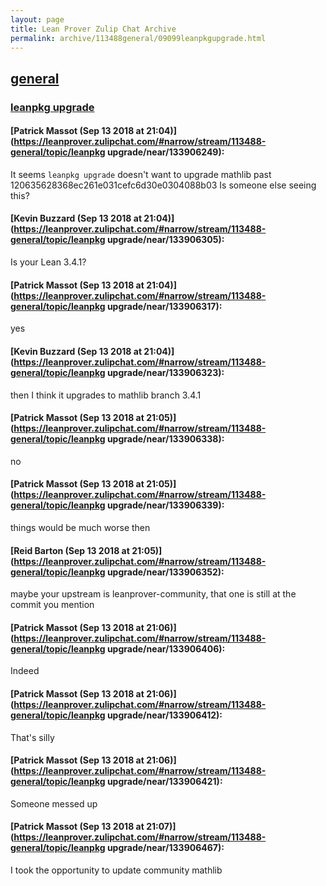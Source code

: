 ```yaml
---
layout: page
title: Lean Prover Zulip Chat Archive 
permalink: archive/113488general/09099leanpkgupgrade.html
---
```


## [general](index.html)
### [leanpkg upgrade](09099leanpkgupgrade.html)

#### [Patrick Massot (Sep 13 2018 at 21:04)](https://leanprover.zulipchat.com/#narrow/stream/113488-general/topic/leanpkg upgrade/near/133906249):
It seems `leanpkg upgrade` doesn't want to upgrade mathlib past 120635628368ec261e031cefc6d30e0304088b03 Is someone else seeing this?

#### [Kevin Buzzard (Sep 13 2018 at 21:04)](https://leanprover.zulipchat.com/#narrow/stream/113488-general/topic/leanpkg upgrade/near/133906305):
Is your Lean 3.4.1?

#### [Patrick Massot (Sep 13 2018 at 21:04)](https://leanprover.zulipchat.com/#narrow/stream/113488-general/topic/leanpkg upgrade/near/133906317):
yes

#### [Kevin Buzzard (Sep 13 2018 at 21:04)](https://leanprover.zulipchat.com/#narrow/stream/113488-general/topic/leanpkg upgrade/near/133906323):
then I think it upgrades to mathlib branch 3.4.1

#### [Patrick Massot (Sep 13 2018 at 21:05)](https://leanprover.zulipchat.com/#narrow/stream/113488-general/topic/leanpkg upgrade/near/133906338):
no

#### [Patrick Massot (Sep 13 2018 at 21:05)](https://leanprover.zulipchat.com/#narrow/stream/113488-general/topic/leanpkg upgrade/near/133906339):
things would be much worse then

#### [Reid Barton (Sep 13 2018 at 21:05)](https://leanprover.zulipchat.com/#narrow/stream/113488-general/topic/leanpkg upgrade/near/133906352):
maybe your upstream is leanprover-community, that one is still at the commit you mention

#### [Patrick Massot (Sep 13 2018 at 21:06)](https://leanprover.zulipchat.com/#narrow/stream/113488-general/topic/leanpkg upgrade/near/133906406):
Indeed

#### [Patrick Massot (Sep 13 2018 at 21:06)](https://leanprover.zulipchat.com/#narrow/stream/113488-general/topic/leanpkg upgrade/near/133906412):
That's silly

#### [Patrick Massot (Sep 13 2018 at 21:06)](https://leanprover.zulipchat.com/#narrow/stream/113488-general/topic/leanpkg upgrade/near/133906421):
Someone messed up

#### [Patrick Massot (Sep 13 2018 at 21:07)](https://leanprover.zulipchat.com/#narrow/stream/113488-general/topic/leanpkg upgrade/near/133906467):
I took the opportunity to update community mathlib

